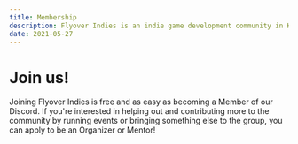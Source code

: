 ```yaml
---
title: Membership
description: Flyover Indies is an indie game development community in Kansas City in Midwest region. Join us for events and to connect with game developers in the area.
date: 2021-05-27
---
```


# Join us!

Joining Flyover Indies is free and as easy as becoming a Member of our Discord. If you're interested in helping out and contributing more to the community by running events or bringing something else to the group, you can apply to be an Organizer or Mentor!

